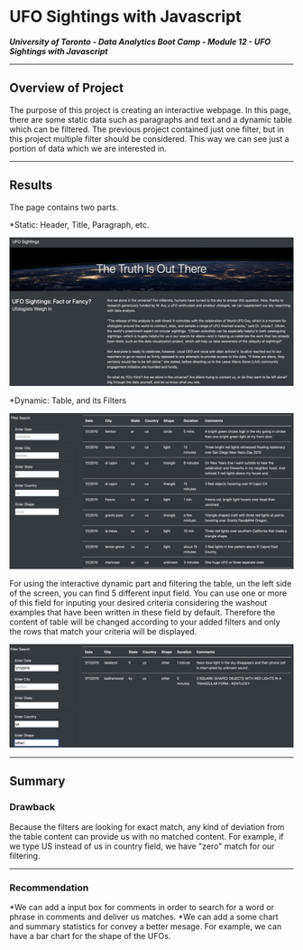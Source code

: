 # UFO Sightings with Javascript

***University of Toronto - Data Analytics Boot Camp - Module 12 - UFO Sightings with Javascript***

---

## Overview of Project

The purpose of this project is creating an interactive webpage. In this page, there are some static data such as paragraphs and text and a dynamic table which can be filtered.
The previous project contained just one filter, but in this project multiple filter should be considered. This way we can see just a portion of data which we are interested in.

---

## Results

The page contains two parts.

*Static: Header, Title, Paragraph, etc.

![](static/images/static.png)

*Dynamic: Table, and its Filters

![](static/images/dynamic.png)

For using the interactive dynamic part and filtering the table, un the left side of the screen, you can find 5 different input field. You can use one or more of this field for inputing your desired criteria considering the washout examples that have been written in these field by default. Therefore the content of table will be changed according to your added filters and only the rows that match your criteria will be displayed.

![](static/images/filtered.png)

---

## Summary

### Drawback

Because the filters are looking for exact match, any kind of deviation from the table content can provide us with no matched content. For example, if we type US instead of us in country field, we have "zero" match for our filtering.

---

### Recommendation

*We can add a input box for comments in order to search for a word or phrase in comments and deliver us matches.
*We can add a some chart and summary statistics for convey a better mesage. For example, we can have a bar chart for the shape of the UFOs.
